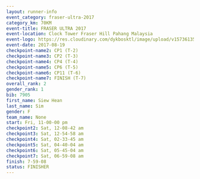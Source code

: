 ```yaml
---
layout: runner-info 
event_category: fraser-ultra-2017 
category_km: 70KM 
event-title: FRASER ULTRA 2017 
event-location: Clock Tower Fraser Hill Pahang Malaysia 
event-logo: https://res.cloudinary.com/dykbosktl/image/upload/v1573613535/Logo/logo_mfst7w.jpg 
event-date: 2017-08-19 
checkpoint-name2: CP1 (T-2) 
checkpoint-name3: CP2 (T-3) 
checkpoint-name4: CP4 (T-4) 
checkpoint-name5: CP6 (T-5) 
checkpoint-name6: CP11 (T-6) 
checkpoint-name7: FINISH (T-7) 
overall_rank: 2
gender_rank: 1
bib: 7905
first_name: Siew Hean
last_name: Sim
gender: F
team_name: None
start: Fri, 11-00-00 pm
checkpoint2: Sat, 12-08-42 am
checkpoint3: Sat, 12-54-58 am
checkpoint4: Sat, 02-33-45 am
checkpoint5: Sat, 04-40-04 am
checkpoint6: Sat, 05-45-04 am
checkpoint7: Sat, 06-59-08 am
finish: 7-59-08
status: FINISHER
---
```

